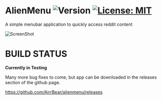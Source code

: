 # AlienMenu ![Version](https://img.shields.io/badge/Version-V.0.0-orange.svg) [![License: MIT](https://img.shields.io/badge/License-MIT-yellow.svg)](https://opensource.org/licenses/MIT)

A simple menubar application to quickly access reddit content

![ScreenShot](https://i.imgur.com/gkw9Tk5.png)

# BUILD STATUS
**Currently in Testing**

Many more bug fixes to come, but app can be downloaded in the releases section of the github page. 

https://github.com/AirrBear/alienmenu/releases